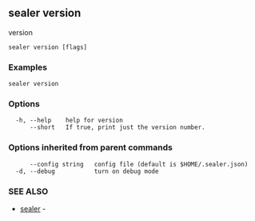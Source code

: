 ## sealer version

version

```
sealer version [flags]
```

### Examples

```
sealer version
```

### Options

```
  -h, --help    help for version
      --short   If true, print just the version number.
```

### Options inherited from parent commands

```
      --config string   config file (default is $HOME/.sealer.json)
  -d, --debug           turn on debug mode
```

### SEE ALSO

* [sealer](sealer.md)	 - 

